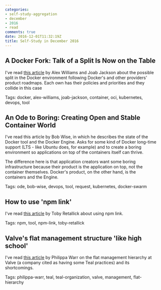```yaml
---
categories:
- self-study-aggregation
- december
- 2016
- read
comments: true
date: 2016-12-01T11:32:19Z
title: Self-Study in December 2016
---
```


## A Docker Fork: Talk of a Split Is Now on the Table

I've read [this article][docker-fork] by Alex Williams and Joab Jackson about the possible split in the Docker environment following Docker's and other providers' product roadmaps. Each own has their policies and priorities and they collide in this case

Tags: docker, alex-williams, joab-jackson, container, oci, kubernetes, devops, tool

[docker-fork]: http://thenewstack.io/docker-fork-talk-split-now-table/

## An Ode to Boring: Creating Open and Stable Container World

I've read this article by Bob Wise, in which he describes the state of the Docker tool and the Docker Engine. Asks for some kind of Docker long-time support (LTS - like Ubuntu does, for example) and to create a boring environment so applications on top of the containers itself can thrive.

The difference here is that application creators want some boring infrastructure because their product is the application on top, not the container themselves. Docker's product, on the other hand, is the containers and the Engine.

Tags: ode, bob-wise, devops, tool, request, kubernetes, docker-swarm

[boring-container-world]: https://medium.com/@bob_48171/an-ode-to-boring-creating-open-and-stable-container-world-4a7a39971443

## How to use 'npm link'

I've read [this article][npm-link] by Toby Retallick about using npm link.

Tags: npm, tool, npm-link, toby-retallick

[npm-link]: http://tobyret.github.io/NPM-Link/

## Valve's flat management structure 'like high school'

I've read [this article][flat-management] by Philippa Warr on the flat management hierarchy at Valve (a company cited as having some Teal practices) and its shortcomings.

Tags:  philippa-warr, teal, teal-organization, valve, management, flat-hierarchy

[flat-management]: http://www.wired.co.uk/article/valve-management-jeri-ellsworth


